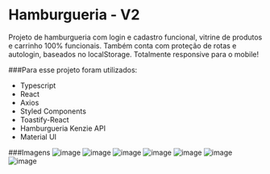 # Hamburgueria - V2

Projeto de hamburgueria com login e cadastro funcional, vitrine de produtos e carrinho 100% funcionais. Também conta com proteção de rotas e autologin, baseados no localStorage.
Totalmente responsive para o mobile!

###Para esse projeto foram utilizados:
- Typescript
- React
- Axios
- Styled Components
- Toastify-React
- Hamburgueria Kenzie API
- Material UI

###Imagens
![image](https://user-images.githubusercontent.com/109469448/210265257-977f5f9c-bd33-45c6-887b-e8ac4457d548.png)
![image](https://user-images.githubusercontent.com/109469448/210265270-beffda7d-3a8f-4f19-ae85-aef0dd0e482d.png)
![image](https://user-images.githubusercontent.com/109469448/210265285-b30d8cf2-6cd4-4e96-ba86-6b49cf834db1.png)
![image](https://user-images.githubusercontent.com/109469448/210265311-fcb3f149-84dd-4636-a4ae-0ad66bc84c61.png)
![image](https://user-images.githubusercontent.com/109469448/210265324-2921c0ee-86e0-4cae-9abd-0118e611da6b.png)
![image](https://user-images.githubusercontent.com/109469448/210265358-326b4afb-dc9c-4cb6-b0b6-ed0fa49af246.png)
![image](https://user-images.githubusercontent.com/109469448/210265365-5f1e3cb5-84dd-4800-b5ff-76f6c53ca007.png)
